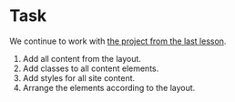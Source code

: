 # Task

We continue to work with [the project from the last lesson](https://www.figma.com/file/mnLY69cYE5cqWM5w6n5hXx/Seo-%26-Digital-Marketing-Landing-Page?node-id=186%3A47).

1. Add all content from the layout.
2. Add classes to all content elements.
3. Add styles for all site content.
4. Arrange the elements according to the layout.
